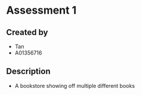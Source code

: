 # Assessment 1
<!-- in the assessment 3 word file, it says "heading level 1: assessment 1, so I don't know if I should put 3 or 1 -->
## Created by
- Tan
- A01356716
## Description
- A bookstore showing off multiple different books